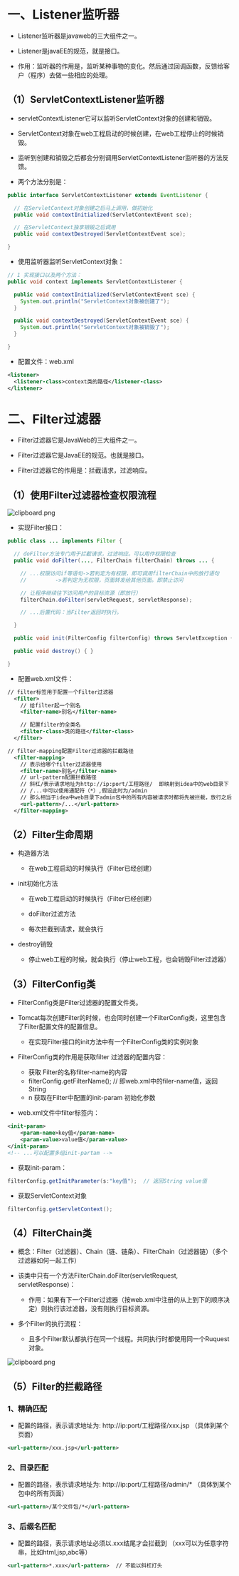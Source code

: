 # 一、Listener监听器

- Listener监听器是javaweb的三大组件之一。

- Listener是javaEE的规范，就是接口。

- 作用：监听器的作用是，监听某种事物的变化。然后通过回调函数，反馈给客户（程序）去做一些相应的处理。


## （1）ServletContextListener监听器

- servletContextListener它可以监听ServletContext对象的创建和销毁。

- ServletContext对象在web工程启动的时候创建，在web工程停止的时候销毁。

- 监听到创建和销毁之后都会分别调用ServletContextListener监听器的方法反馈。

- 两个方法分别是：

```java
public interface ServletContextListener extends EventListener {

  // 在ServletContext对象创建之后马上调用，做初始化
  public void contextInitialized(ServletContextEvent sce);

  // 在ServletContext独享销毁之后调用
  public void contextDestroyed(ServletContextEvent sce);

}
```
- 使用监听器监听ServletContext对象：

```java
// 1 实现接口以及两个方法：
public void context implements ServletContextListener {

  public void contextInitialized(ServletContextEvent sce) {
    System.out.println("ServletContext对象被创建了");
  }

  public void contextDestroyed(ServletContextEvent sce) {
    System.out.println("ServletContext对象被销毁了");
  }

}
```
- 配置文件：web.xml

```xml
<listener>
  <listener-class>context类的路径</listener-class>
</listener>
```


# 二、Filter过滤器

- Filter过滤器它是JavaWeb的三大组件之一。

- Filter过滤器它是JavaEE的规范。也就是接口。

- Filter过滤器它的作用是：拦截请求，过滤响应。


## （1）使用Filter过滤器检查权限流程

![clipboard.png](%E7%9B%91%E5%90%AC%E5%99%A8%E4%B8%8E%E8%BF%87%E6%BB%A4%E5%99%A8.assets/clip_image002.gif)

- 实现Filter接口：

```java
public class ... implements Filter {

  // doFilter方法专门用于拦截请求，过滤响应。可以用作权限检查
  public void doFilter(..., FilterChain filterChain) throws ... {

    // ...权限访问if等语句->若判定为有权限，即可调用filterChain中的放行语句
    //         ->若判定为无权限，页面转发给其他页面。即禁止访问

    // 让程序继续往下访问用户的目标资源（即放行）
    filterChain.doFilter(servletRequest, servletResponse);

    // ...后置代码：当Filter返回时执行。

  }

  public void init(FilterConfig filterConfig) throws ServletException { }

  public void destroy() { }

}
```
- 配置web.xml文件：

```xml
// filter标签用于配置一个Filter过滤器
  <filter>
    // 给filter起一个别名
    <filter-name>别名</filter-name>

    // 配置filter的全类名
    <filter-class>类的路径</filter-class>
  </filter>

// filter-mapping配置Filter过滤器的拦截路径
  <filter-mapping>
    // 表示给哪个filter过滤器使用
    <filter-name>别名</filter-name>
    // url-pattern配置拦截路径
    // 斜杠/表示请求地址为http://ip:port/工程路径/  即映射到idea中的web目录下
    // /...中可以使用通配符（*）,假设此时为/admin
    // 那么相当于idea中web目录下admin包中的所有内容被请求时都将先被拦截，放行之后才能继续请求。
    <url-pattern>/...</url-pattern>
  </filter-mapping>
```

## （2）Filter生命周期

- 构造器方法

    - 在web工程启动的时候执行（Filter已经创建）

- init初始化方法

    - 在web工程启动的时候执行（Filter已经创建）

    - doFilter过滤方法

    - 每次拦截到请求，就会执行

- destroy销毁

    - 停止web工程的时候，就会执行（停止web工程，也会销毁Filter过滤器）


## （3）FilterConfig类

- FilterConfig类是Filter过滤器的配置文件类。

- Tomcat每次创建Filter的时候，也会同时创建一个FilterConfig类，这里包含了Filter配置文件的配置信息。

    - 在实现Filter接口的init方法中有一个FilterConfig类的实例对象

- FilterConfig类的作用是获取filter 过滤器的配置内容：

    - 获取 Filter的名称filter-name的内容
    - filterConfig.getFilterName();  // 即web.xml中的filer-name值，返回String
    - n 获取在Filter中配置的init-param 初始化参数
- web.xml文件中filter标签内：

```xml
<init-param>
    <param-name>key值</param-name>
    <param-value>value值</param-value>
</init-param>
<!-- ...可以配置多组init-partam -->
```
- 获取init-param：

```java
filterConfig.getInitParameter(s:"key值");  // 返回String value值
```
- 获取ServletContext对象

```java
filterConfig.getServletContext();
```

## （4）FilterChain类

- 概念：Filter（过滤器）、Chain（链、链条）、FilterChain（过滤器链）（多个过滤器如何一起工作）

- 该类中只有一个方法FilterChain.doFilter(servletRequest, servletResponse)：

    - 作用：如果有下一个Filter过滤器（按web.xml中注册的从上到下的顺序决定）则执行该过滤器，没有则执行目标资源。

- 多个Filter的执行流程：

    - 且多个Filter默认都执行在同一个线程。共同执行时都使用同一个Ruquest对象。


![clipboard.png](%E7%9B%91%E5%90%AC%E5%99%A8%E4%B8%8E%E8%BF%87%E6%BB%A4%E5%99%A8.assets/clip_image004.gif)

## （5）Filter的拦截路径

### 1、精确匹配

- 配置的路径，表示请求地址为: http://ip:port/工程路径/xxx.jsp （具体到某个页面）

```xml
<url-pattern>/xxx.jsp</url-pattern>
```
### 2、目录匹配

- 配置的路径，表示请求地址为: http://ip:port/工程路径/admin/* （具体到某个包中的所有页面）

```xml
<url-pattern>/某个文件包/*</url-pattern>
```
### 3、后缀名匹配

- 配置的路径，表示请求地址必须以.xxx结尾才会拦截到 （xxx可以为任意字符串，比如html,jsp,abc等）

```xml
<url-pattern>*.xxx</url-pattern>  // 不能以斜杠打头
```



